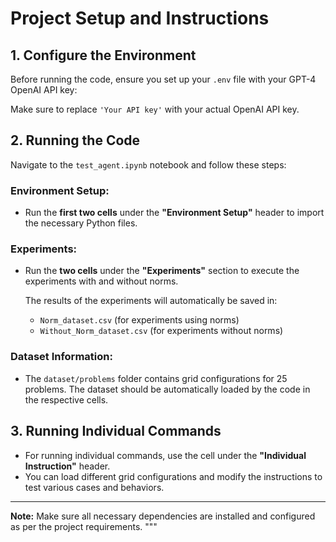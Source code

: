 # Project Setup and Instructions

## 1. Configure the Environment

Before running the code, ensure you set up your `.env` file with your GPT-4 OpenAI API key:

Make sure to replace `'Your API key'` with your actual OpenAI API key.

## 2. Running the Code

Navigate to the `test_agent.ipynb` notebook and follow these steps:

### **Environment Setup:**
- Run the **first two cells** under the **"Environment Setup"** header to import the necessary Python files.

### **Experiments:**
- Run the **two cells** under the **"Experiments"** section to execute the experiments with and without norms.
  
  The results of the experiments will automatically be saved in:
  - `Norm_dataset.csv` (for experiments using norms)
  - `Without_Norm_dataset.csv` (for experiments without norms)

### **Dataset Information:**
- The `dataset/problems` folder contains grid configurations for 25 problems. The dataset should be automatically loaded by the code in the respective cells.

## 3. Running Individual Commands

- For running individual commands, use the cell under the **"Individual Instruction"** header. 
- You can load different grid configurations and modify the instructions to test various cases and behaviors.

---

**Note:** Make sure all necessary dependencies are installed and configured as per the project requirements.
"""


